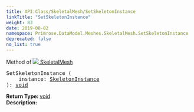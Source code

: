 ```yaml
---
title: API:Class/SkeletalMesh/SetSkeletonInstance
linkTitle: "SetSkeletonInstance"
weight: 83
date: 2019-08-02
namespace: Primrose.DataModel.Meshes.SkeletalMesh.SetSkeletonInstance
deprecated: false
no_list: true
---
```

Method of <a href="/docs/api-reference/Class/SkeletalMesh"><img src="/icons/silk/skeletmesh.png"/>&nbsp;SkeletalMesh</a>
<pre class="method-declaration">
SetSkeletonInstance (
    instance: <a class="type" href="/docs/api-reference/Class/SkeletonInstance">SkeletonInstance</a>
): <a class="type" href="/docs/api-reference/System/void">void</a></pre>
<b>Return Type: </b>
<a class="type" href="/docs/api-reference/System/void">void</a>
<br/>
<b>Description: </b>